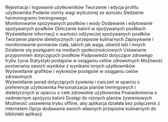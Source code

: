 Rejestracja i logowanie użytkowników 
Tworzenie i edycja profilu użytkownika 
Podanie normy wagi wyliczonej ze wzrostu
Śledzenie harmonogramu treningowego  
Monitorowanie spożywanych posiłków i wody 
Dodawanie i edytowanie spożywanych posiłków 
Obliczanie kalorii w spożywanych posiłkach 
Wyświetlanie informacji o wartości odżywczej spożywanych posiłków 
Tworzenie planów dietetycznych i przepisów kulinarnych 
Zapisywanie i monitorowanie pomiarów ciała, takich jak waga, obwód talii i innych 
Dzielenie się postępami na mediach społecznościowych 
Ustawianie przypomnień dotyczących posiłków 
Podpowiedzi dotyczące zdrowego trybu życia 
Statystyki postępów w osiąganiu celów zdrowotnych 
Możliwość porównania swoich wyników z wynikami innych użytkowników  
Wyświetlanie grafików i wykresów postępów w osiąganiu celów zdrowotnych   
Wyświetlanie porad dotyczących żywienia i ćwiczeń w oparciu o preferencje użytkownika 
Personalizacja planów treningowych i dietetycznych w oparciu o cele zdrowotne użytkownika 
Powiadomienia o nadmiernym spożyciu kalorii 
Dostęp do różnych planów żywieniowych 
Możliwość ustawienia trybu offline, aby aplikacja działała bez połączenia z internetem 
Opcja dodawania swoich własnych przepisów kulinarnych do biblioteki aplikacji 
